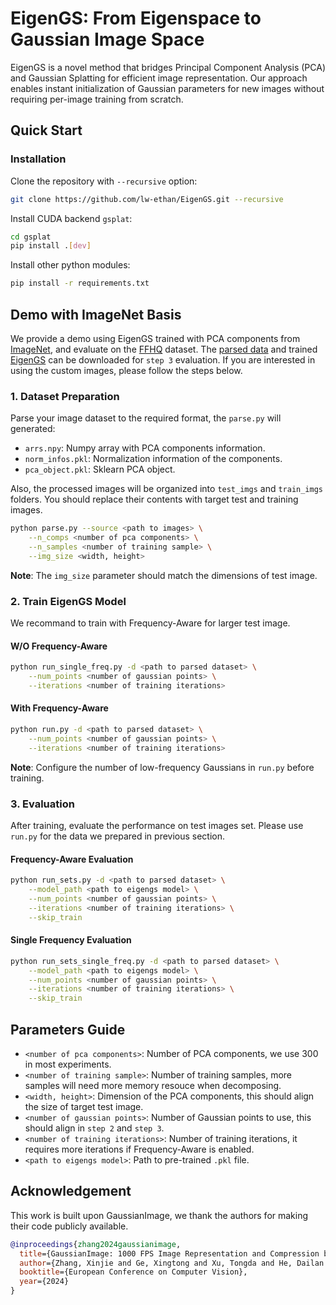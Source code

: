 # EigenGS: From Eigenspace to Gaussian Image Space

EigenGS is a novel method that bridges Principal Component Analysis (PCA) and Gaussian Splatting for efficient image representation. Our approach enables instant initialization of Gaussian parameters for new images without requiring per-image training from scratch.

## Quick Start

### Installation

Clone the repository with `--recursive` option:
```bash
git clone https://github.com/lw-ethan/EigenGS.git --recursive
``` 

Install CUDA backend `gsplat`:
```bash
cd gsplat
pip install .[dev]
```
Install other python modules:
```bash
pip install -r requirements.txt
```

## Demo with ImageNet Basis

We provide a demo using EigenGS trained with PCA components from [ImageNet](https://www.icloud.com/iclouddrive/04fbVOqtOeQCRA52Ef05QNsLA#ImageNet), and evaluate on the [FFHQ](https://www.icloud.com/iclouddrive/0bfGI1wc4x-2Y2w4ASynV6SfA#FFHQ) dataset. 
The [parsed data](https://www.icloud.com/iclouddrive/0787LHytmNDuWM4zSBdOMRlMg#imagenet-ffhq-300-ycbcr) and trained [EigenGS](https://www.icloud.com/iclouddrive/0d30IWn45tl4phrGCbFfk2BqQ#imagenet-ffhq-300-ycbcr-20000-15000-d37b07) can be downloaded for `step 3` evaluation. If you are interested in using the custom images, please follow the steps below. 

### 1. Dataset Preparation

Parse your image dataset to the required format, the `parse.py` will generated:

- `arrs.npy`: Numpy array with PCA components information.
- `norm_infos.pkl`: Normalization information of the components.
- `pca_object.pkl`: Sklearn PCA object.

Also, the processed images will be organized into `test_imgs` and `train_imgs` folders. You should replace their contents with target test and training images.

```bash
python parse.py --source <path to images> \
    --n_comps <number of pca components> \
    --n_samples <number of training sample> \
    --img_size <width, height>
```

**Note**: The `img_size` parameter should match the dimensions of test image.

### 2. Train EigenGS Model

We recommand to train with Frequency-Aware for larger test image.

#### W/O Frequency-Aware
```bash
python run_single_freq.py -d <path to parsed dataset> \
    --num_points <number of gaussian points> \
    --iterations <number of training iterations>
```

#### With Frequency-Aware
```bash
python run.py -d <path to parsed dataset> \
    --num_points <number of gaussian points> \
    --iterations <number of training iterations>
```

**Note**: Configure the number of low-frequency Gaussians in `run.py` before training.

### 3. Evaluation

After training, evaluate the performance on test images set. Please use `run.py` for the data we prepared in previous section.

#### Frequency-Aware Evaluation
```bash
python run_sets.py -d <path to parsed dataset> \
    --model_path <path to eigengs model> \
    --num_points <number of gaussian points> \
    --iterations <number of training iterations> \
    --skip_train
```

#### Single Frequency Evaluation
```bash
python run_sets_single_freq.py -d <path to parsed dataset> \
    --model_path <path to eigengs model> \
    --num_points <number of gaussian points> \
    --iterations <number of training iterations> \
    --skip_train
```

## Parameters Guide

- `<number of pca components>`: Number of PCA components, we use 300 in most experiments.
- `<number of training sample>`: Number of training samples, more samples will need more memory resouce when decomposing.
- `<width, height>`: Dimension of the PCA components, this should align the size of target test image.
- `<number of gaussian points>`: Number of Gaussian points to use, this should align in `step 2` and `step 3`.
- `<number of training iterations>`: Number of training iterations, it requires more iterations if Frequency-Aware is enabled.
- `<path to eigengs model>`: Path to pre-trained `.pkl` file.

## Acknowledgement

This work is built upon GaussianImage, we thank the authors for making their code publicly available.

```bibtex
@inproceedings{zhang2024gaussianimage,
  title={GaussianImage: 1000 FPS Image Representation and Compression by 2D Gaussian Splatting},
  author={Zhang, Xinjie and Ge, Xingtong and Xu, Tongda and He, Dailan and Wang, Yan and Qin, Hongwei and Lu, Guo and Geng, Jing and Zhang, Jun},
  booktitle={European Conference on Computer Vision},
  year={2024}
}
```